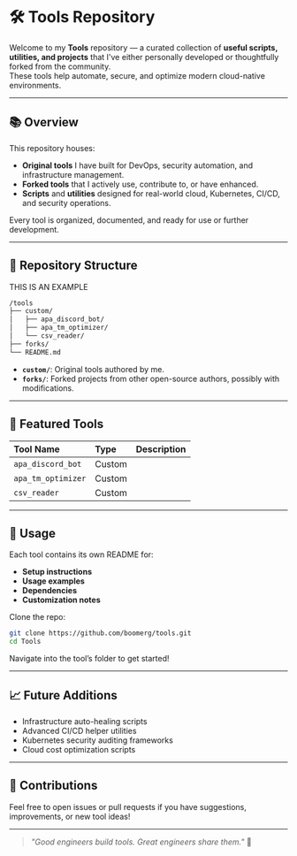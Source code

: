 # 🛠️ Tools Repository

Welcome to my **Tools** repository — a curated collection of **useful scripts, utilities, and projects** that I've either personally developed or thoughtfully forked from the community.  
These tools help automate, secure, and optimize modern cloud-native environments.

---

## 📚 Overview

This repository houses:
- **Original tools** I have built for DevOps, security automation, and infrastructure management.
- **Forked tools** that I actively use, contribute to, or have enhanced.
- **Scripts** and **utilities** designed for real-world cloud, Kubernetes, CI/CD, and security operations.

Every tool is organized, documented, and ready for use or further development.

---

## 🧰 Repository Structure
THIS IS AN EXAMPLE
```bash
/tools
├── custom/
│   ├── apa_discord_bot/
│   ├── apa_tm_optimizer/
│   └── csv_reader/
├── forks/
└── README.md
```

- **`custom/`**: Original tools authored by me.
- **`forks/`**: Forked projects from other open-source authors, possibly with modifications.

---

## 🌟 Featured Tools

| Tool Name | Type | Description |
|:---|:---|:---|
| `apa_discord_bot` | Custom |  |
| `apa_tm_optimizer` | Custom |  |
| `csv_reader` | Custom |  |

---

## 📜 Usage

Each tool contains its own README for:
- **Setup instructions**
- **Usage examples**
- **Dependencies**
- **Customization notes**

Clone the repo:
```bash
git clone https://github.com/boomerg/tools.git
cd Tools
```

Navigate into the tool’s folder to get started!

---

## 📈 Future Additions
- Infrastructure auto-healing scripts
- Advanced CI/CD helper utilities
- Kubernetes security auditing frameworks
- Cloud cost optimization scripts

---

## 🤝 Contributions
Feel free to open issues or pull requests if you have suggestions, improvements, or new tool ideas!

---

> *"Good engineers build tools. Great engineers share them."* 🚀
